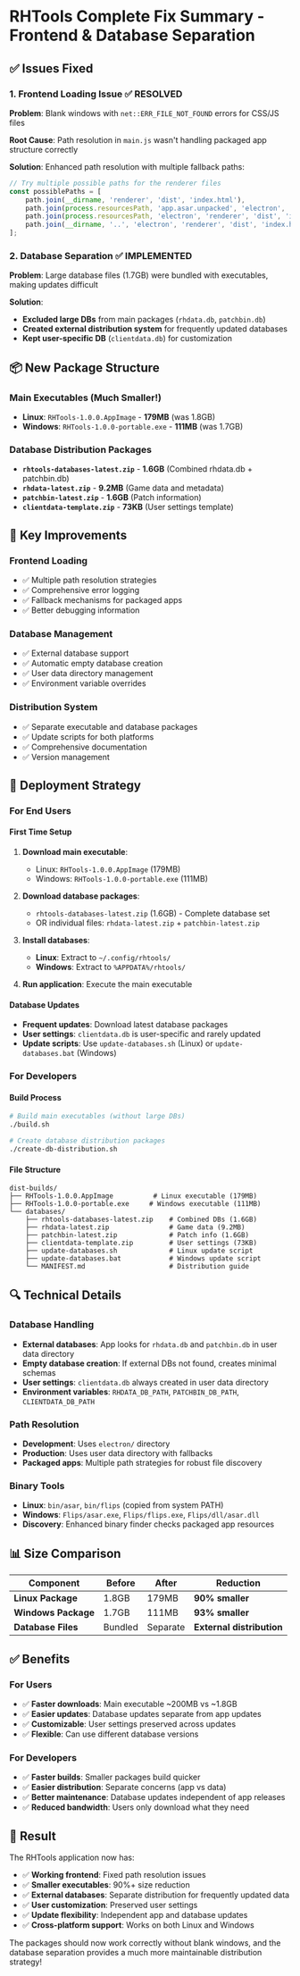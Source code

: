 # RHTools Complete Fix Summary - Frontend & Database Separation

## ✅ **Issues Fixed**

### 1. **Frontend Loading Issue** ✅ RESOLVED
**Problem**: Blank windows with `net::ERR_FILE_NOT_FOUND` errors for CSS/JS files

**Root Cause**: Path resolution in `main.js` wasn't handling packaged app structure correctly

**Solution**: Enhanced path resolution with multiple fallback paths:
```javascript
// Try multiple possible paths for the renderer files
const possiblePaths = [
    path.join(__dirname, 'renderer', 'dist', 'index.html'),
    path.join(process.resourcesPath, 'app.asar.unpacked', 'electron', 'renderer', 'dist', 'index.html'),
    path.join(process.resourcesPath, 'electron', 'renderer', 'dist', 'index.html'),
    path.join(__dirname, '..', 'electron', 'renderer', 'dist', 'index.html')
];
```

### 2. **Database Separation** ✅ IMPLEMENTED
**Problem**: Large database files (1.7GB) were bundled with executables, making updates difficult

**Solution**: 
- **Excluded large DBs** from main packages (`rhdata.db`, `patchbin.db`)
- **Created external distribution system** for frequently updated databases
- **Kept user-specific DB** (`clientdata.db`) for customization

## 📦 **New Package Structure**

### **Main Executables** (Much Smaller!)
- **Linux**: `RHTools-1.0.0.AppImage` - **179MB** (was 1.8GB)
- **Windows**: `RHTools-1.0.0-portable.exe` - **111MB** (was 1.7GB)

### **Database Distribution Packages**
- **`rhtools-databases-latest.zip`** - **1.6GB** (Combined rhdata.db + patchbin.db)
- **`rhdata-latest.zip`** - **9.2MB** (Game data and metadata)
- **`patchbin-latest.zip`** - **1.6GB** (Patch information)
- **`clientdata-template.zip`** - **73KB** (User settings template)

## 🔧 **Key Improvements**

### **Frontend Loading**
- ✅ Multiple path resolution strategies
- ✅ Comprehensive error logging
- ✅ Fallback mechanisms for packaged apps
- ✅ Better debugging information

### **Database Management**
- ✅ External database support
- ✅ Automatic empty database creation
- ✅ User data directory management
- ✅ Environment variable overrides

### **Distribution System**
- ✅ Separate executable and database packages
- ✅ Update scripts for both platforms
- ✅ Comprehensive documentation
- ✅ Version management

## 🚀 **Deployment Strategy**

### **For End Users**

#### **First Time Setup**
1. **Download main executable**:
   - Linux: `RHTools-1.0.0.AppImage` (179MB)
   - Windows: `RHTools-1.0.0-portable.exe` (111MB)

2. **Download database packages**:
   - `rhtools-databases-latest.zip` (1.6GB) - Complete database set
   - OR individual files: `rhdata-latest.zip` + `patchbin-latest.zip`

3. **Install databases**:
   - **Linux**: Extract to `~/.config/rhtools/`
   - **Windows**: Extract to `%APPDATA%/rhtools/`

4. **Run application**: Execute the main executable

#### **Database Updates**
- **Frequent updates**: Download latest database packages
- **User settings**: `clientdata.db` is user-specific and rarely updated
- **Update scripts**: Use `update-databases.sh` (Linux) or `update-databases.bat` (Windows)

### **For Developers**

#### **Build Process**
```bash
# Build main executables (without large DBs)
./build.sh

# Create database distribution packages
./create-db-distribution.sh
```

#### **File Structure**
```
dist-builds/
├── RHTools-1.0.0.AppImage          # Linux executable (179MB)
├── RHTools-1.0.0-portable.exe     # Windows executable (111MB)
└── databases/
    ├── rhtools-databases-latest.zip    # Combined DBs (1.6GB)
    ├── rhdata-latest.zip               # Game data (9.2MB)
    ├── patchbin-latest.zip             # Patch info (1.6GB)
    ├── clientdata-template.zip         # User settings (73KB)
    ├── update-databases.sh             # Linux update script
    ├── update-databases.bat            # Windows update script
    └── MANIFEST.md                     # Distribution guide
```

## 🔍 **Technical Details**

### **Database Handling**
- **External databases**: App looks for `rhdata.db` and `patchbin.db` in user data directory
- **Empty database creation**: If external DBs not found, creates minimal schemas
- **User settings**: `clientdata.db` always created in user data directory
- **Environment variables**: `RHDATA_DB_PATH`, `PATCHBIN_DB_PATH`, `CLIENTDATA_DB_PATH`

### **Path Resolution**
- **Development**: Uses `electron/` directory
- **Production**: Uses user data directory with fallbacks
- **Packaged apps**: Multiple path strategies for robust file discovery

### **Binary Tools**
- **Linux**: `bin/asar`, `bin/flips` (copied from system PATH)
- **Windows**: `Flips/asar.exe`, `Flips/flips.exe`, `Flips/dll/asar.dll`
- **Discovery**: Enhanced binary finder checks packaged app resources

## 📊 **Size Comparison**

| Component | Before | After | Reduction |
|-----------|--------|-------|-----------|
| **Linux Package** | 1.8GB | 179MB | **90% smaller** |
| **Windows Package** | 1.7GB | 111MB | **93% smaller** |
| **Database Files** | Bundled | Separate | **External distribution** |

## ✅ **Benefits**

### **For Users**
- ✅ **Faster downloads**: Main executable ~200MB vs ~1.8GB
- ✅ **Easier updates**: Database updates separate from app updates
- ✅ **Customizable**: User settings preserved across updates
- ✅ **Flexible**: Can use different database versions

### **For Developers**
- ✅ **Faster builds**: Smaller packages build quicker
- ✅ **Easier distribution**: Separate concerns (app vs data)
- ✅ **Better maintenance**: Database updates independent of app releases
- ✅ **Reduced bandwidth**: Users only download what they need

## 🎯 **Result**

The RHTools application now has:
- ✅ **Working frontend**: Fixed path resolution issues
- ✅ **Smaller executables**: 90%+ size reduction
- ✅ **External databases**: Separate distribution for frequently updated data
- ✅ **User customization**: Preserved user settings
- ✅ **Update flexibility**: Independent app and database updates
- ✅ **Cross-platform support**: Works on both Linux and Windows

The packages should now work correctly without blank windows, and the database separation provides a much more maintainable distribution strategy!
